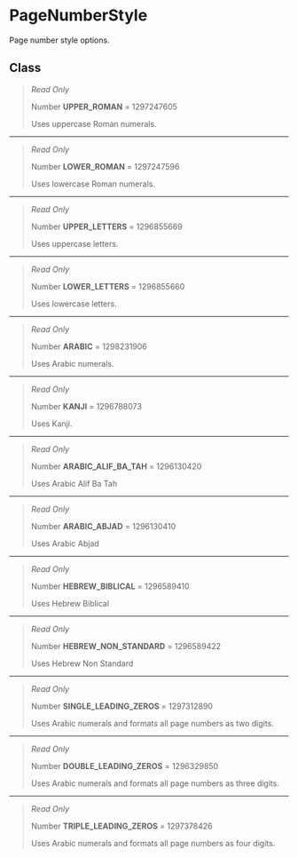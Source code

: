 # PageNumberStyle
Page number style options.

## Class
> *Read Only* 
> 
> Number **UPPER_ROMAN** = 1297247605
> 
> Uses uppercase Roman numerals.
*** 
> *Read Only* 
> 
> Number **LOWER_ROMAN** = 1297247596
> 
> Uses lowercase Roman numerals.
*** 
> *Read Only* 
> 
> Number **UPPER_LETTERS** = 1296855669
> 
> Uses uppercase letters.
*** 
> *Read Only* 
> 
> Number **LOWER_LETTERS** = 1296855660
> 
> Uses lowercase letters.
*** 
> *Read Only* 
> 
> Number **ARABIC** = 1298231906
> 
> Uses Arabic numerals.
*** 
> *Read Only* 
> 
> Number **KANJI** = 1296788073
> 
> Uses Kanji.
*** 
> *Read Only* 
> 
> Number **ARABIC_ALIF_BA_TAH** = 1296130420
> 
> Uses Arabic Alif Ba Tah
*** 
> *Read Only* 
> 
> Number **ARABIC_ABJAD** = 1296130410
> 
> Uses Arabic Abjad
*** 
> *Read Only* 
> 
> Number **HEBREW_BIBLICAL** = 1296589410
> 
> Uses Hebrew Biblical
*** 
> *Read Only* 
> 
> Number **HEBREW_NON_STANDARD** = 1296589422
> 
> Uses Hebrew Non Standard
*** 
> *Read Only* 
> 
> Number **SINGLE_LEADING_ZEROS** = 1297312890
> 
> Uses Arabic numerals and formats all page numbers as two digits.
*** 
> *Read Only* 
> 
> Number **DOUBLE_LEADING_ZEROS** = 1296329850
> 
> Uses Arabic numerals and formats all page numbers as three digits.
*** 
> *Read Only* 
> 
> Number **TRIPLE_LEADING_ZEROS** = 1297378426
> 
> Uses Arabic numerals and formats all page numbers as four digits.

